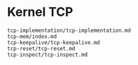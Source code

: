 # Kernel TCP

```{toctree}
tcp-implementation/tcp-implementation.md
tcp-mem/index.md
tcp-keepalive/tcp-keepalive.md
tcp-reset/tcp-reset.md
tcp-inspect/tcp-inspect.md
```